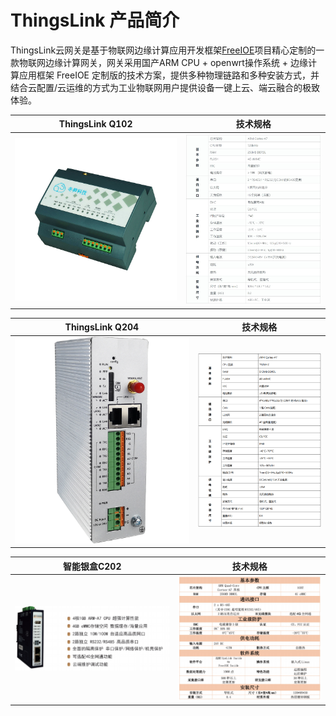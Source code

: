 # ThingsLink 产品简介


ThingsLink云网关是基于物联网边缘计算应用开发框架[FreeIOE](https://github.com/freeioe/freeioe)项目精心定制的一款物联网边缘计算网关，网关采用国产ARM CPU + openwrt操作系统 + 边缘计算应用框架 FreeIOE 定制版的技术方案，提供多种物理链路和多种安装方式，并结合云配置/云运维的方式为工业物联网用户提供设备一键上云、端云融合的极致体验。


| ThingsLink Q102                                             | 技术规格                                                     |
| ----------------------------------------------------------- | ------------------------------------------------------------ |
| ![img](imgs/q102设备.jpg) | ![img](imgs/q102规格.jpg) |




| ThingsLink Q204                                             | 技术规格                                                     |
| ----------------------------------------------------------- | ------------------------------------------------------------ |
| ![img](imgs/q204设备.png) | ![img](imgs/q204规格.png) |



| 智能银盒C202                                                 | 技术规格                                                     |
| ------------------------------------------------------------ | ------------------------------------------------------------ |
| ![image-20191212154659109](imgs/c202设备.png) | ![image-20191212154902098](imgs/c202规格.png) |

